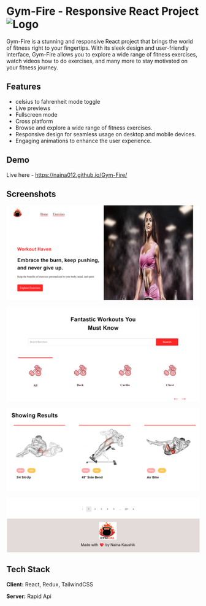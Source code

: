 
# Gym-Fire - Responsive React Project![Logo](https://img.freepik.com/premium-vector/gym-fire-logo-template-design_316488-1138.jpg?w=400)

Gym-Fire is a stunning and responsive React project that brings the world of fitness right to your fingertips. With its sleek design and user-friendly interface, Gym-Fire allows you to explore a wide range of fitness exercises, watch videos how to do exercises, and many more to stay motivated on your fitness journey.

## Features

- celsius to fahrenheit mode toggle
- Live previews
- Fullscreen mode
- Cross platform
- Browse and explore a wide range of fitness exercises.
- Responsive design for seamless usage on desktop and mobile   devices.
- Engaging animations to enhance the user experience.


## Demo
Live here - https://naina012.github.io/Gym-Fire/

## Screenshots

![Home Page](Screenshot%202023-07-28%20124619.png) 

![Search Page](./Screenshot%202023-07-28%20124659.png)

![Result Page](./Screenshot%202023-07-28%20124736.png)

![Footer Page](./Screenshot%202023-07-28%20124810.png)


## Tech Stack

**Client:** React, Redux, TailwindCSS

**Server:** Rapid Api

